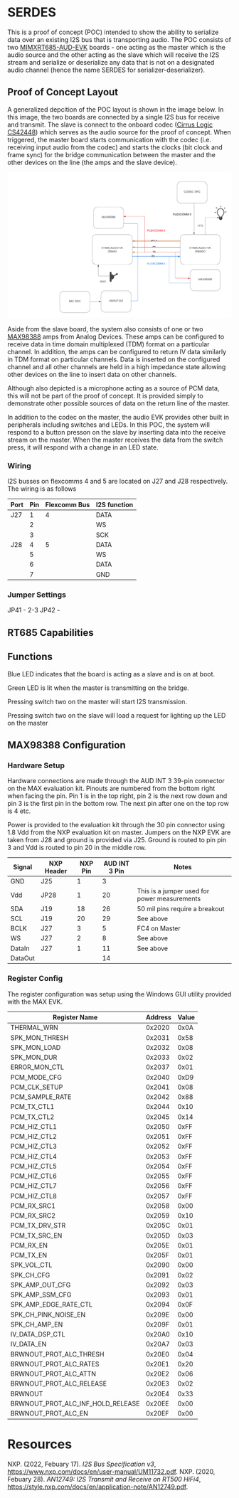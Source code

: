 # SERDES

This is a proof of concept (POC) intended to show the ability to serialize data over an existing I2S bus that is transporting audio.  The POC consists of two [MIMXRT685-AUD-EVK](https://www.nxp.com/design/development-boards/i-mx-evaluation-and-development-boards/i-mx-rt600-audio-evaluation-kit:MIMXRT685-AUD-EVK) boards - one acting as the master which is the audio source and the other acting as the slave which will receive the I2S stream and serialize or deserialize any data that is not on a designated audio channel (hence the name SERDES for serializer-deserializer).

## Proof of Concept Layout

A generalized depcition of the POC layout is shown in the image below.  In this image, the two boards are connected by a single I2S bus for receive and transmit.  The slave is connect to the onboard codec ([Cirrus Logic CS42448](https://www.cirrus.com/products/cs42448/)) which serves as the audio source for the proof of concept.  When triggered, the master board starts communication with the codec (i.e. receiving input audio from the codec) and starts the clocks (bit clock and frame sync) for the bridge communication between the master and the other devices on the line (the amps and the slave device).

![POC Layout](docs/POC_Layout.png)

Aside from the slave board, the system also consists of one or two [MAX98388](https://www.analog.com/en/products/max98388.html) amps from Analog Devices.  These amps can be configured to receive data in time domain multiplexed (TDM) format on a particular channel.  In addition, the amps can be configured to return IV data similarly in TDM format on particular channels.  Data is inserted on the configured channel and all other channels are held in a high impedance state allowing other devices on the line to insert data on other channels.

Although also depicted is a microphone acting as a source of PCM data, this will not be part of the proof of concept.  It is provided simply to demonstrate other possible sources of data on the return line of the master.

In addition to the codec on the master, the audio EVK provides other built in peripherals including switches and LEDs.  In this POC, the system will respond to a button presson on the slave by inserting data into the receive stream on the master.  When the master receives the data from the switch press, it will respond with a change in an LED state.

### Wiring

I2S busses on flexcomms 4 and 5 are located on J27 and J28 respectively.  The wiring is as follows

| Port    | Pin | Flexcomm Bus | I2S function |
| ------- | --- | ------------ | ------------ |
| J27     |  1  |   4          |      DATA    |
|         |  2  |              |      WS      |
|         |  3  |              |     SCK      |
| J28     |  4  |  5           |   DATA       |
|         |  5  |              |      WS      |
|         |  6  |              |      DATA    |
|         |  7  |              |     GND      |

### Jumper Settings

JP41 - 2-3
JP42 -


## RT685 Capabilities

## Functions

Blue LED indicates that the board is acting as a slave and is on at boot.

Green LED is lit when the master is transmitting on the bridge.

Pressing switch two on the master will start I2S transmission.

Pressing switch two on the slave will load a request for lighting up the LED on the master

## MAX98388 Configuration

### Hardware Setup

Hardware connections are made through the AUD INT 3 39-pin connector on the MAX evaluation kit.  Pinouts are numbered from the bottom right when facing the pin.  Pin 1 is in the top right, pin 2 is the next row down and pin 3 is the first pin in the bottom row.  The next pin after one on the top row is 4 etc.

Power is provided to the evaluation kit through the 30 pin connector using 1.8 Vdd from the NXP evaluation kit on master.  Jumpers on the NXP EVK are taken from J28 and ground is provided via J25.  Ground is routed to pin pin 3 and Vdd is routed to pin 20 in the middle row.

| Signal | NXP Header | NXP Pin | AUD INT 3 Pin | Notes |
| ------ | ---------- | ------- | ------------- | ----- |
|  GND   |    J25     |   1     |      3        |  |
|  Vdd   |    JP28    |   1     |      20       | This is a jumper used for power measurements |
|  SDA   |    J19     |   18    |      26       | 50 mil pins require a breakout |
|  SCL   |    J19     |   20    |      29       | See above |
| BCLK   |   J27      |   3     |      5        | FC4 on Master |
| WS     |   J27      |   2     |      8        | See above |
| DataIn |   J27      |   1     |      11       | See above |
| DataOut |           |         |      14       |           |

### Register Config

The register configuration was setup using the Windows GUI utility provided with the MAX EVK.

| Register Name                   | Address | Value |
|----------------------------------|---------|-------|
| THERMAL_WRN                     | 0x2020  | 0x0A  |
| SPK_MON_THRESH                  | 0x2031  | 0x58  |
| SPK_MON_LOAD                    | 0x2032  | 0x08  |
| SPK_MON_DUR                     | 0x2033  | 0x02  |
| ERROR_MON_CTL                   | 0x2037  | 0x01  |
| PCM_MODE_CFG                    | 0x2040  | 0xD9  |
| PCM_CLK_SETUP                   | 0x2041  | 0x08  |
| PCM_SAMPLE_RATE                 | 0x2042  | 0x88  |
| PCM_TX_CTL1                     | 0x2044  | 0x10  |
| PCM_TX_CTL2                     | 0x2045  | 0x14  |
| PCM_HIZ_CTL1                    | 0x2050  | 0xFF  |
| PCM_HIZ_CTL2                    | 0x2051  | 0xFF  |
| PCM_HIZ_CTL3                    | 0x2052  | 0xFF  |
| PCM_HIZ_CTL4                    | 0x2053  | 0xFF  |
| PCM_HIZ_CTL5                    | 0x2054  | 0xFF  |
| PCM_HIZ_CTL6                    | 0x2055  | 0xFF  |
| PCM_HIZ_CTL7                    | 0x2056  | 0xFF  |
| PCM_HIZ_CTL8                    | 0x2057  | 0xFF  |
| PCM_RX_SRC1                     | 0x2058  | 0x00  |
| PCM_RX_SRC2                     | 0x2059  | 0x10  |
| PCM_TX_DRV_STR                  | 0x205C  | 0x01  |
| PCM_TX_SRC_EN                   | 0x205D  | 0x03  |
| PCM_RX_EN                       | 0x205E  | 0x01  |
| PCM_TX_EN                       | 0x205F  | 0x01  |
| SPK_VOL_CTL                     | 0x2090  | 0x00  |
| SPK_CH_CFG                      | 0x2091  | 0x02  |
| SPK_AMP_OUT_CFG                 | 0x2092  | 0x03  |
| SPK_AMP_SSM_CFG                 | 0x2093  | 0x01  |
| SPK_AMP_EDGE_RATE_CTL           | 0x2094  | 0x0F  |
| SPK_CH_PINK_NOISE_EN            | 0x209E  | 0x00  |
| SPK_CH_AMP_EN                   | 0x209F  | 0x01  |
| IV_DATA_DSP_CTL                 | 0x20A0  | 0x10  |
| IV_DATA_EN                      | 0x20A7  | 0x03  |
| BRWNOUT_PROT_ALC_THRESH         | 0x20E0  | 0x04  |
| BRWNOUT_PROT_ALC_RATES          | 0x20E1  | 0x20  |
| BRWNOUT_PROT_ALC_ATTN           | 0x20E2  | 0x06  |
| BRWNOUT_PROT_ALC_RELEASE        | 0x20E3  | 0x02  |
| BRWNOUT                         | 0x20E4  | 0x33  |
| BRWNOUT_PROT_ALC_INF_HOLD_RELEASE | 0x20EE | 0x00  |
| BRWNOUT_PROT_ALC_EN             | 0x20EF  | 0x00  |


# Resources

NXP. (2022, Febuary 17). *I2S Bus Specification v3*, https://www.nxp.com/docs/en/user-manual/UM11732.pdf.
NXP. (2020, Febuary 28). *AN12749: I2S Transmit and Receive on RT500 HiFi4*, https://style.nxp.com/docs/en/application-note/AN12749.pdf.